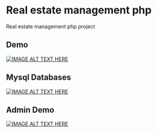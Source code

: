 # Real estate management php
 Real estate management php project

## Demo
[![IMAGE ALT TEXT HERE](https://img.youtube.com/vi/MIL3GZHsa_s/0.jpg)](https://www.youtube.com/watch?v=MIL3GZHsa_s)

## Mysql Databases
[![IMAGE ALT TEXT HERE](https://img.youtube.com/vi/54MWcBRqCWk/0.jpg)](https://www.youtube.com/watch?v=54MWcBRqCWk)


## Admin Demo
[![IMAGE ALT TEXT HERE](https://img.youtube.com/vi/R9WnBgeY8Hk/0.jpg)](https://www.youtube.com/watch?v=R9WnBgeY8Hk)


